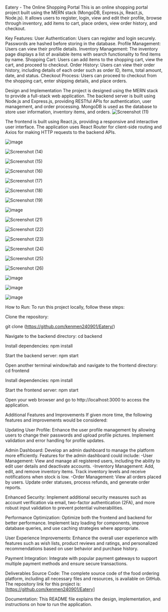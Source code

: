 Eatery - The Online Shopping Portal
This is an online shopping portal project built using the MERN stack (MongoDB, Express.js, React.js, Node.js). It allows users to register, login, view and edit their profile, browse through inventory, add items to cart, place orders, view order history, and checkout.

Key Features:
User Authentication: Users can register and login securely. Passwords are hashed before storing in the database.
Profile Management: Users can view their profile details.
Inventory Management: The inventory page displays a list of available items with search functionality to find items by name.
Shopping Cart: Users can add items to the shopping cart, view the cart, and proceed to checkout.
Order History: Users can view their order history, including details of each order such as order ID, items, total amount, date, and status.
Checkout Process: Users can proceed to checkout from the shopping cart, enter shipping details, and place orders.

Design and Implementation
The project is designed using the MERN stack to provide a full-stack web application. The backend server is built using Node.js and Express.js, providing RESTful APIs for authentication, user management, and order processing. MongoDB is used as the database to store user information, inventory items, and orders.
![Screenshot (11)](https://github.com/kenmen240901/Eatery/assets/81611626/3153e4a8-be9a-4d6f-bc27-b815131ca4e6)

The frontend is built using React.js, providing a responsive and interactive user interface. The application uses React Router for client-side routing and Axios for making HTTP requests to the backend APIs.


![image](https://github.com/kenmen240901/Eatery/assets/81611626/f242ff51-feb9-4493-a63d-98b341ca0736)

![Screenshot (14)](https://github.com/kenmen240901/Eatery/assets/81611626/51998c92-2552-4e61-ac52-1d05074ba7c9)

![Screenshot (15)](https://github.com/kenmen240901/Eatery/assets/81611626/b2575a0a-e52f-4629-9512-b154c82b16c1)

![Screenshot (16)](https://github.com/kenmen240901/Eatery/assets/81611626/739436a1-8b9e-42c8-8637-3ac9fbea0433)

![Screenshot (17)](https://github.com/kenmen240901/Eatery/assets/81611626/27020097-24fe-4e17-93ae-00e016e72a16)

![Screenshot (18)](https://github.com/kenmen240901/Eatery/assets/81611626/0e042258-2d22-4681-b4c4-b642d71e1fad)

![Screenshot (19)](https://github.com/kenmen240901/Eatery/assets/81611626/ac5d545e-9e79-41ad-8608-1db2d9093062)

![image](https://github.com/kenmen240901/Eatery/assets/81611626/99288f83-38c1-4b2b-9810-54de1aaaf678)

![Screenshot (21)](https://github.com/kenmen240901/Eatery/assets/81611626/df7adfe4-9d9d-4435-8886-6ce01f5867b0)

![Screenshot (22)](https://github.com/kenmen240901/Eatery/assets/81611626/7da9c133-8d64-4b3f-9ef6-0511777d57ad)

![Screenshot (23)](https://github.com/kenmen240901/Eatery/assets/81611626/bcd61b05-c3be-49e5-8a32-afd54fee7ee6)

![Screenshot (24)](https://github.com/kenmen240901/Eatery/assets/81611626/6eee5462-4837-4e3c-b380-7e292b6d89a3)

![Screenshot (25)](https://github.com/kenmen240901/Eatery/assets/81611626/dad3269c-6ee9-47bf-816e-7ec6566fe77f)

![Screenshot (26)](https://github.com/kenmen240901/Eatery/assets/81611626/2bf4d534-9032-4ccb-931f-d81ea90fc20f)

![image](https://github.com/kenmen240901/Eatery/assets/81611626/08defa76-0256-4252-8d93-1fc1fa002ca8)

![image](https://github.com/kenmen240901/Eatery/assets/81611626/d13f3b37-4c15-4b17-957c-82174a9b1cc1)

![image](https://github.com/kenmen240901/Eatery/assets/81611626/1f49a171-9b5b-4502-9972-0d97c2cec315)


How to Run:
To run this project locally, follow these steps:

Clone the repository:

git clone (https://github.com/kenmen240901/Eatery/)

Navigate to the backend directory:
cd backend

Install dependencies:
npm install

Start the backend server:
npm start

Open another terminal window/tab and navigate to the frontend directory:
cd frontend

Install dependencies:
npm install

Start the frontend server:
npm start

Open your web browser and go to http://localhost:3000 to access the application.


Additional Features and Improvements
If given more time, the following features and improvements would be considered:

Updating User Profile: Enhance the user profile management by allowing users to change their passwords and upload profile pictures. Implement validation and error handling for profile updates.

Admin Dashboard: Develop an admin dashboard to manage the platform more efficiently. Features for the admin dashboard could include:
-User Management: View and manage all registered users, including the ability to edit user details and deactivate accounts.
-Inventory Management: Add, edit, and remove inventory items. Track inventory levels and receive notifications when stock is low.
-Order Management: View all orders placed by users. Update order statuses, process refunds, and generate order reports.

Enhanced Security: Implement additional security measures such as account verification via email, two-factor authentication (2FA), and more robust input validation to prevent potential vulnerabilities.

Performance Optimization: Optimize both the frontend and backend for better performance. Implement lazy loading for components, improve database queries, and use caching strategies where appropriate.

User Experience Improvements: Enhance the overall user experience with features such as wish lists, product reviews and ratings, and personalized recommendations based on user behavior and purchase history.

Payment Integration: Integrate with popular payment gateways to support multiple payment methods and ensure secure transactions.

Deliverables
Source Code: The complete source code of the food ordering platform, including all necessary files and resources, is available on GitHub. The repository link for this project is: [https://github.com/kenmen240901/Eatery]

Documentation: This README file explains the design, implementation, and instructions on how to run the application.
